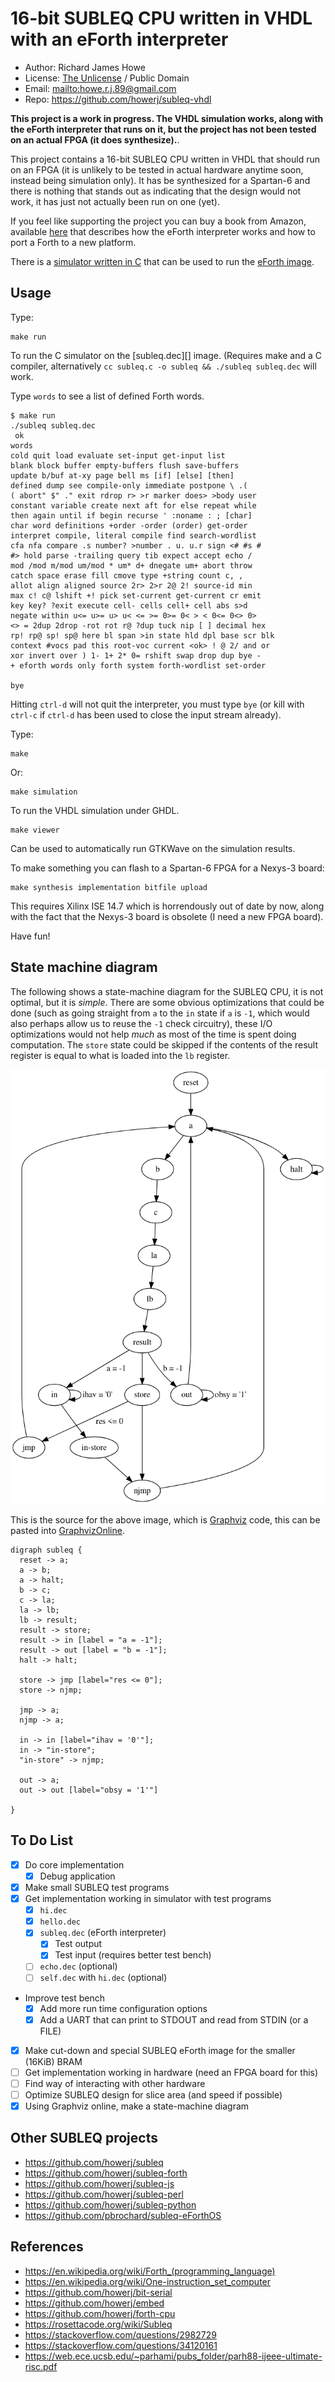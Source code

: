 # 16-bit SUBLEQ CPU written in VHDL with an eForth interpreter

* Author: Richard James Howe
* License: [The Unlicense](LICENSE) / Public Domain
* Email: <mailto:howe.r.j.89@gmail.com>
* Repo: <https://github.com/howerj/subleq-vhdl>

**This project is a work in progress. The VHDL simulation works, along
with the eForth interpreter that runs on it, but the project has not
been tested on an actual FPGA (it does synthesize).**.

This project contains a 16-bit SUBLEQ CPU written in VHDL that should
run on an FPGA (it is unlikely to be tested in actual hardware anytime
soon, instead being simulation only). It has be synthesized for a
Spartan-6 and there is nothing that stands out as indicating that the
design would not work, it has just not actually been run on one (yet).

If you feel like supporting the project you can buy a book from
Amazon, available [here](https://www.amazon.com/SUBLEQ-EFORTH-Forth-Metacompilation-Machine-ebook/dp/B0B5VZWXPL)
that describes how the eForth interpreter works and how to port a Forth to
a new platform.

There is a [simulator written in C](subleq.c) that can be used
to run the [eForth image](subleq.dec).

## Usage

Type:

	make run

To run the C simulator on the [subleq.dec][] image. (Requires make
and a C compiler, alternatively `cc subleq.c -o subleq && ./subleq subleq.dec`
will work.

Type `words` to see a list of defined Forth words.

	$ make run
	./subleq subleq.dec
	 ok
	words
	cold quit load evaluate set-input get-input list
	blank block buffer empty-buffers flush save-buffers
	update b/buf at-xy page bell ms [if] [else] [then]
	defined dump see compile-only immediate postpone \ .(
	( abort" $" ." exit rdrop r> >r marker does> >body user
	constant variable create next aft for else repeat while
	then again until if begin recurse ' :noname : ; [char]
	char word definitions +order -order (order) get-order
	interpret compile, literal compile find search-wordlist
	cfa nfa compare .s number? >number . u. u.r sign <# #s #
	#> hold parse -trailing query tib expect accept echo /
	mod /mod m/mod um/mod * um* d+ dnegate um+ abort throw
	catch space erase fill cmove type +string count c, ,
	allot align aligned source 2r> 2>r 2@ 2! source-id min
	max c! c@ lshift +! pick set-current get-current cr emit
	key key? ?exit execute cell- cells cell+ cell abs s>d
	negate within u<= u>= u> u< <= >= 0>= 0< > < 0<= 0<> 0>
	<> = 2dup 2drop -rot rot r@ ?dup tuck nip [ ] decimal hex
	rp! rp@ sp! sp@ here bl span >in state hld dpl base scr blk
	context #vocs pad this root-voc current <ok> ! @ 2/ and or
	xor invert over ) 1- 1+ 2* 0= rshift swap drop dup bye -
	+ eforth words only forth system forth-wordlist set-order

	bye

Hitting `ctrl-d` will not quit the interpreter, you must type `bye` (or
kill with `ctrl-c` if `ctrl-d` has been used to close the input stream
already).

Type:

	make

Or:

	make simulation

To run the VHDL simulation under GHDL.

	make viewer

Can be used to automatically run GTKWave on the simulation results.

To make something you can flash to a Spartan-6 FPGA for a Nexys-3 board:

	make synthesis implementation bitfile upload

This requires Xilinx ISE 14.7 which is horrendously out of date by now,
along with the fact that the Nexys-3 board is obsolete (I need a new
FPGA board).

Have fun!

## State machine diagram

The following shows a state-machine diagram for the SUBLEQ CPU, it is not
optimal, but it is *simple*. There are some obvious optimizations that could
be done (such as going straight from `a` to the `in` state if `a` is `-1`,
which would also perhaps allow us to reuse the `-1` check circuitry), these
I/O optimizations would not help *much* as most of the time is spent doing
computation. The `store` state could be skipped if the contents of the result
register is equal to what is loaded into the `lb` register.

![SUBLEQ State Machine](subleq.png)

This is the source for the above image, which is [Graphviz][] code, this
can be pasted into [GraphvizOnline][].

	digraph subleq {
	  reset -> a;
	  a -> b;
	  a -> halt;
	  b -> c;
	  c -> la;
	  la -> lb;
	  lb -> result;
	  result -> store;
	  result -> in [label = "a = -1"];
	  result -> out [label = "b = -1"];
	  halt -> halt;

	  store -> jmp [label="res <= 0"];
	  store -> njmp;

	  jmp -> a;
	  njmp -> a;

	  in -> in [label="ihav = '0'"];
	  in -> "in-store";
	  "in-store" -> njmp;

	  out -> a;
	  out -> out [label="obsy = '1'"]

	}

## To Do List

* [x] Do core implementation
  * [x] Debug application
* [x] Make small SUBLEQ test programs
* [x] Get implementation working in simulator with test programs
  * [x] `hi.dec`
  * [x] `hello.dec`
  * [x] `subleq.dec` (eForth interpreter)
    * [x] Test output
    * [x] Test input (requires better test bench)
  * [ ] `echo.dec` (optional)
  * [ ] `self.dec` with `hi.dec` (optional)
* Improve test bench
  * [x] Add more run time configuration options
  * [x] Add a UART that can print to STDOUT and read from STDIN (or a FILE)
* [x] Make cut-down and special SUBLEQ eForth image for the smaller (16KiB) BRAM
* [ ] Get implementation working in hardware (need an FPGA board for this)
* [ ] Find way of interacting with other hardware
* [ ] Optimize SUBLEQ design for slice area (and speed if possible)
* [x] Using Graphviz online, make a state-machine diagram

## Other SUBLEQ projects

* <https://github.com/howerj/subleq>
* <https://github.com/howerj/subleq-forth>
* <https://github.com/howerj/subleq-js>
* <https://github.com/howerj/subleq-perl>
* <https://github.com/howerj/subleq-python>
* <https://github.com/pbrochard/subleq-eForthOS>

## References

* <https://en.wikipedia.org/wiki/Forth_(programming_language)>
* <https://en.wikipedia.org/wiki/One-instruction_set_computer>
* <https://github.com/howerj/bit-serial>
* <https://github.com/howerj/embed>
* <https://github.com/howerj/forth-cpu>
* <https://rosettacode.org/wiki/Subleq>
* <https://stackoverflow.com/questions/2982729>
* <https://stackoverflow.com/questions/34120161>
* <https://web.ece.ucsb.edu/~parhami/pubs_folder/parh88-ijeee-ultimate-risc.pdf>

[GraphvizOnline]: https://dreampuf.github.io/GraphvizOnline
[Graphviz]: https://graphviz.org/

